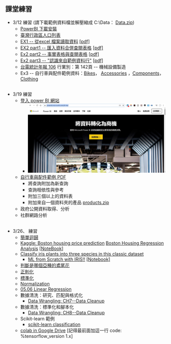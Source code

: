 ## 課堂練習
* 3/12 練習 (請下載範例資料檔並解壓縮成 C:\Data： [Data.zip](https://github.com/jumbokh/DataScience_1082/blob/master/data/Data.zip))
    * [PowerBI 下載安裝](https://www.microsoft.com/zh-TW/download/details.aspx?id=58494)
    * [臺灣行政區人口列表](https://zh.wikipedia.org/wiki/%E8%87%BA%E7%81%A3%E8%A1%8C%E6%94%BF%E5%8D%80%E4%BA%BA%E5%8F%A3%E5%88%97%E8%A1%A8)
    * [EX1 -- 從excel 檔案讀取資料](https://github.com/jumbokh/DataScience_1082/blob/master/data/example/C01/C01E01.xlsx) [[pdf]](https://github.com/jumbokh/DataScience_1082/blob/master/data/ex1.pdf)
    * [EX2 part1 -- 匯入資料合併查閱表格](https://github.com/jumbokh/DataScience_1082/blob/master/data/example/C02/C02E01.xlsx) [[pdf]](https://github.com/jumbokh/DataScience_1082/blob/master/data/ex2.pdf)
    * [Ex2 part2 -- 事實表格與查閱表格](https://github.com/jumbokh/DataScience_1082/blob/master/data/example/C02/C02E02.xlsx) [[pdf]](https://github.com/jumbokh/DataScience_1082/blob/master/data/ex3.pdf)
    * [Ex2 part3 -- "認識來自範例資料行"](https://github.com/jumbokh/DataScience_1082/blob/master/data/example/C02/C02E02.xlsx) [[pdf]](https://github.com/jumbokh/DataScience_1082/blob/master/data/ex4.pdf)
    * [台電統計年報 106](https://www.taipower.com.tw/upload/_userfilesfiles/106%E5%B9%B4%E7%B5%B1%E8%A8%88%E5%B9%B4%E5%A0%B1(1).pdf)
           行業別：第 142頁 -- 機械設備製造
    * Ex3 -- 自行車與配件範例資料：[Bikes](https://github.com/jumbokh/DataScience_1082/blob/master/data/example/C03/C03E01%20-%20Bikes.xlsx)， [Accessories](https://github.com/jumbokh/DataScience_1082/blob/master/data/example/C03/C03E01%20-%20Accessories.xlsx) ，[Components](https://github.com/jumbokh/DataScience_1082/blob/master/data/example/C03/C03E01%20-%20Components.xlsx)， [Clothing](https://github.com/jumbokh/DataScience_1082/blob/master/data/example/C03/C03E01%20-%20Clothing.xlsx)
##
* 3/19 練習
    * [登入 power BI 網站](https://powerbi.microsoft.com/zh-tw/) 
        * ![Power BI Web](https://github.com/jumbokh/DataScience_1082/blob/master/images/powerbi-web.JPG)
    * [自行車與配件範例 PDF](https://github.com/jumbokh/DataScience_1082/blob/master/data/ch3.pdf) 
        * 將查詢附加為新查詢
        * 查詢相依性與參考
        * 附加三個以上的資料表
        * 附加來自一個資料夾的產品 [products.zip](https://github.com/jumbokh/DataScience_1082/blob/master/data/example/C03/C03E03%20-%20Products.zip)
    * 政府公開資料取得、分析
    * 社群網路分析
##
* 3/26、 練習
    * [簡單迴歸](https://nbviewer.jupyter.org/github/jumbokh/intro-computers/blob/master/src/simple_regression.ipynb)
    * [Kaggle: Boston housing price prediction](https://www.kaggle.com/c/boston-housing)
        [Boston Housing Regression Analysis](https://www.kaggle.com/tolgahancepel/boston-housing-regression-analysis) [[NoteBook]](https://github.com/jumbokh/DataScience_1082/blob/master/src/Boston%20Housing%20Regression%20Analysis.ipynb)
    * [Classify iris plants into three species in this classic dataset](https://www.kaggle.com/uciml/iris)
        * [ML from Scratch with IRIS!!](https://www.kaggle.com/ash316/ml-from-scratch-with-iris) [[Notebook]]()
    * [判斷是哪個亞種的鳶尾花](https://nbviewer.jupyter.org/github/jumbokh/intro-computers/blob/master/src/0702%20%E5%88%A4%E6%96%B7%E6%98%AF%E5%93%AA%E5%80%8B%E4%BA%9E%E7%A8%AE%E7%9A%84%E9%B3%B6%E5%B0%BE%E8%8A%B1.ipynb)
    * [正則化](https://nbviewer.jupyter.org/github/jumbokh/intro-computers/blob/master/src/%E6%AD%A3%E5%89%87%E5%8C%96.ipynb)
    * [標準化](https://nbviewer.jupyter.org/github/jumbokh/intro-computers/blob/master/src/standardizing_sequence.ipynb)
    * [Normalization](https://nbviewer.jupyter.org/github/jumbokh/intro-computers/blob/master/src/Normalizing_Sequence.ipynb)
    * [05.06 Linear Regression](https://nbviewer.jupyter.org/github/jumbokh/regression_learn/blob/master/src/05.06-Linear-Regression.ipynb)
    * 數據清洗：研究、匹配與格式化
       * [Data Wrangling: CH7--Data Cleanup](https://github.com/jumbokh/data-wrangling/tree/master/code/chp7-cleanup)
    * 數據清洗：標準化和腳本化
       * [Data Wrangling: CH8--Data Cleanup](https://github.com/jumbokh/data-wrangling/tree/master/code/chp8-cleanup)
    * Scikit-learn 範例
       * [scikit-learn classification](https://scikit-learn.org/stable/auto_examples/index.html#classification)
    * [colab in Google Drive](https://nbviewer.jupyter.org/github/jumbokh/deep-learning-with-python-notebooks/blob/master/2.1-a-first-look-at-a-neural-network.ipynb) [記得最前面加這一行 code: %tensorflow_version 1.x]
##
